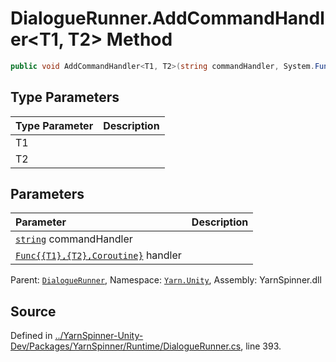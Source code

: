 # DialogueRunner.AddCommandHandler<T1, T2> Method


```csharp
public void AddCommandHandler<T1, T2>(string commandHandler, System.Func<T1, T2, Coroutine> handler)
```

## Type Parameters
|Type Parameter|Description|
|:---|:---|
|T1||
|T2||
## Parameters
|Parameter|Description|
|:---|:---|
|[`string`](https://docs.microsoft.com/dotnet/api/System.String) commandHandler||
|[`Func{{T1},{T2},Coroutine}`](https://docs.microsoft.com/dotnet/api/System.Func{{T1},{T2},Coroutine}) handler||


<div class="class-metadata">

Parent: [`DialogueRunner`](/api/csharp/yarn.unity/dialoguerunner.md), Namespace: [`Yarn.Unity`](/api/csharp/yarn.unity/README.md), Assembly: YarnSpinner.dll
</div>

## Source
Defined in [../YarnSpinner-Unity-Dev/Packages/YarnSpinner/Runtime/DialogueRunner.cs](https://github.com/YarnSpinnerTool/YarnSpinner-Unity//blob/develop/Runtime/DialogueRunner.cs#L393), line 393.
